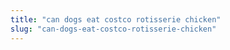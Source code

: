 ```yaml
---
title: "can dogs eat costco rotisserie chicken"
slug: "can-dogs-eat-costco-rotisserie-chicken"
---
```


